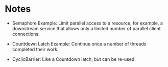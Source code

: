 # Notes

- Semaphore Example:
    Limit parallel access to a resource, for example, a downstream service that allows only a limited number of parallel client connections.

- Countdown Latch Example:
    Continue once a number of threads completed their work.

- CyclicBarrier:
    Like a Countdown latch, but can be re-used.


